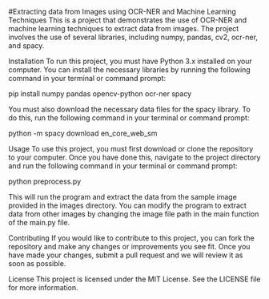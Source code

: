 #Extracting data from Images using OCR-NER and Machine Learning Techniques
This is a project that demonstrates the use of OCR-NER and machine learning techniques to extract data from images. The project involves the use of several libraries, including numpy, pandas, cv2, ocr-ner, and spacy.

Installation
To run this project, you must have Python 3.x installed on your computer. You can install the necessary libraries by running the following command in your terminal or command prompt:

pip install numpy pandas opencv-python ocr-ner spacy


You must also download the necessary data files for the spacy library. To do this, run the following command in your terminal or command prompt:

python -m spacy download en_core_web_sm

Usage
To use this project, you must first download or clone the repository to your computer. Once you have done this, navigate to the project directory and run the following command in your terminal or command prompt:

python preprocess.py

This will run the program and extract the data from the sample image provided in the images directory. You can modify the program to extract data from other images by changing the image file path in the main function of the main.py file.

Contributing
If you would like to contribute to this project, you can fork the repository and make any changes or improvements you see fit. Once you have made your changes, submit a pull request and we will review it as soon as possible.

License
This project is licensed under the MIT License. See the LICENSE file for more information.



